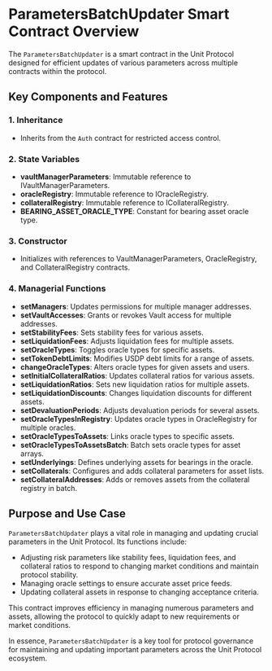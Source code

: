 # ParametersBatchUpdater Smart Contract Overview

The `ParametersBatchUpdater` is a smart contract in the Unit Protocol designed for efficient updates of various parameters across multiple contracts within the protocol.

## Key Components and Features

### 1. Inheritance
- Inherits from the `Auth` contract for restricted access control.

### 2. State Variables
- **vaultManagerParameters**: Immutable reference to IVaultManagerParameters.
- **oracleRegistry**: Immutable reference to IOracleRegistry.
- **collateralRegistry**: Immutable reference to ICollateralRegistry.
- **BEARING_ASSET_ORACLE_TYPE**: Constant for bearing asset oracle type.

### 3. Constructor
- Initializes with references to VaultManagerParameters, OracleRegistry, and CollateralRegistry contracts.

### 4. Managerial Functions
- **setManagers**: Updates permissions for multiple manager addresses.
- **setVaultAccesses**: Grants or revokes Vault access for multiple addresses.
- **setStabilityFees**: Sets stability fees for various assets.
- **setLiquidationFees**: Adjusts liquidation fees for multiple assets.
- **setOracleTypes**: Toggles oracle types for specific assets.
- **setTokenDebtLimits**: Modifies USDP debt limits for a range of assets.
- **changeOracleTypes**: Alters oracle types for given assets and users.
- **setInitialCollateralRatios**: Updates collateral ratios for various assets.
- **setLiquidationRatios**: Sets new liquidation ratios for multiple assets.
- **setLiquidationDiscounts**: Changes liquidation discounts for different assets.
- **setDevaluationPeriods**: Adjusts devaluation periods for several assets.
- **setOracleTypesInRegistry**: Updates oracle types in OracleRegistry for multiple oracles.
- **setOracleTypesToAssets**: Links oracle types to specific assets.
- **setOracleTypesToAssetsBatch**: Batch sets oracle types for asset arrays.
- **setUnderlyings**: Defines underlying assets for bearings in the oracle.
- **setCollaterals**: Configures and adds collateral parameters for asset lists.
- **setCollateralAddresses**: Adds or removes assets from the collateral registry in batch.

## Purpose and Use Case

`ParametersBatchUpdater` plays a vital role in managing and updating crucial parameters in the Unit Protocol. Its functions include:

- Adjusting risk parameters like stability fees, liquidation fees, and collateral ratios to respond to changing market conditions and maintain protocol stability.
- Managing oracle settings to ensure accurate asset price feeds.
- Updating collateral assets in response to changing acceptance criteria.

This contract improves efficiency in managing numerous parameters and assets, allowing the protocol to quickly adapt to new requirements or market conditions.

In essence, `ParametersBatchUpdater` is a key tool for protocol governance for maintaining and updating important parameters across the Unit Protocol ecosystem.
